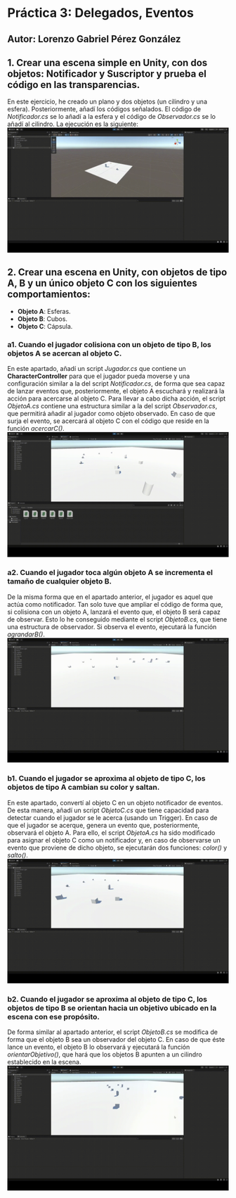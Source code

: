 # Práctica 3: Delegados, Eventos
## Autor: Lorenzo Gabriel Pérez González

## 1. Crear una escena simple en Unity, con dos objetos: Notificador y Suscriptor y prueba el código en las transparencias.
En este ejercicio, he creado un plano y dos objetos (un cilindro y una esfera). Posteriormente, añadí los códigos señalados. El código de *Notificador.cs* se lo añadí a la esfera y el código de *Observador.cs* se lo añadí al cilindro. La ejecución es la siguiente:
![Ejercicio 1](images/Ejercicio1.gif)

## 2. Crear una escena en Unity, con objetos de tipo A, B y un único objeto C con los siguientes comportamientos:
- **Objeto A**: Esferas.
- **Objeto B**: Cubos.
- **Objeto C**: Cápsula.
### a1. Cuando el jugador colisiona con un objeto de tipo B, los objetos A se acercan al objeto C.
En este apartado, añadí un script *Jugador.cs* que contiene un **CharacterController** para que el jugador pueda moverse y una configuración similar a la del script *Notificador.cs*, de forma que sea capaz de lanzar eventos que, posteriormente, el objeto A escuchará y realizará la acción para acercarse al objeto C. Para llevar a cabo dicha acción, el script *ObjetoA.cs* contiene una estructura similar a la del script *Observador.cs*, que permitirá añadir al jugador como objeto observado. En caso de que surja el evento, se acercará al objeto C con el código que reside en la función *acercarC()*.
![Apartado a1](images/Apartadoa1.gif)

### a2. Cuando el jugador toca algún objeto A se incrementa el tamaño de cualquier objeto B.
De la misma forma que en el apartado anterior, el jugador es aquel que actúa como notificador. Tan solo tuve que ampliar el código de forma que, si colisiona con un objeto A, lanzará el evento que, el objeto B será capaz de observar. Esto lo he conseguido mediante el script *ObjetoB.cs*, que tiene una estructura de observador. Si observa el evento, ejecutará la función *agrandarB()*.
![Apartado a2](images/Apartadoa2.gif)

### b1. Cuando el jugador se aproxima al objeto de tipo C, los objetos de tipo A cambian su color y saltan.
En este apartado, convertí al objeto C en un objeto notificador de eventos. De esta manera, añadí un script *ObjetoC.cs* que tiene capacidad para detectar cuando el jugador se le acerca (usando un Trigger). En caso de que el jugador se acerque, genera un evento que, posteriormente, observará el objeto A. Para ello, el script *ObjetoA.cs* ha sido modificado para asignar el objeto C como un notificador y, en caso de observarse un evento que proviene de dicho objeto, se ejecutarán dos funciones: *color()* y *salto()*.
![Apartado b1](images/Apartadob1.gif)

### b2. Cuando el jugador se aproxima al objeto de tipo C, los objetos de tipo B se orientan hacia un objetivo ubicado en la escena con ese propósito.
De forma similar al apartado anterior, el script *ObjetoB.cs* se modifica de forma que el objeto B sea un observador del objeto C. En caso de que éste lance un evento, el objeto B lo observará y ejecutará la función *orientarObjetivo()*, que hará que los objetos B apunten a un cilindro establecido en la escena.
![Apartado b2](images/Apartadob2.gif)
